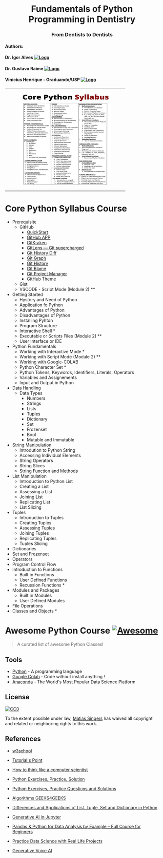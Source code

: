 <h1 align="center">Fundamentals of Python Programming in Dentistry</h1>
<h3 align="center">From Dentists to Dentists
  <!-- https://www.markdownguide.org/basic-syntax/#images-1 -->
  <!--  
  ![SIG Bahia](img/sig1.png)
  ![SIG Bahia](img/sig2.png)
  -->
</h3>

<h4>Authors:</h4>
<h4> Dr. Igor Alves
  <a href="https://www.linkedin.com/in/igoralves1/">
    <img src="https://content.linkedin.com/content/dam/me/business/en-us/amp/brand-site/v2/bg/LI-Bug.svg.original.svg" alt="Logo" width="20" height="20">
  </a>
</h4>
<h4> Dr. Gustavo Raime
  <a href="https://www.linkedin.com/in/gustavo-raime-health-innovation/">
    <img src="https://content.linkedin.com/content/dam/me/business/en-us/amp/brand-site/v2/bg/LI-Bug.svg.original.svg" alt="Logo" width="20" height="20">
  </a>
</h4>
<h4> Vinícius Henrique - Graduando/USP
  <a href="https://www.linkedin.com/in/gustavo-raime-health-innovation/">
    <img src="https://content.linkedin.com/content/dam/me/business/en-us/amp/brand-site/v2/bg/LI-Bug.svg.original.svg" alt="Logo" width="20" height="20">
  </a>
</h4>

<!-- https://divtable.com/generator/ -->
<!-- https://www.quackit.com/html/html_table_generator.cfm -->
<div align="center">
  <table>
    <tbody>
      <tr>
        <td>
          <figure>
            <img src="imgs/pythonSylabus.jpg" alt="python" width="300" height="300">
            <!--  <figcaption>SHP Bahia - Nazaré em Foco</figcaption> -->
          </figure>
        </td>
      </tr>
    </tbody>
  </table>
</div>




# Core Python Syllabus Course
- Prerequisite
  - GitHub
    - [QuickStart](https://docs.github.com/pt/get-started/quickstart/hello-world)   
    - [GitHub APP](https://desktop.github.com/)   
    - [GitKraken](https://www.gitkraken.com/)  
    - [GitLens — Git supercharged](https://marketplace.visualstudio.com/items?itemName=eamodio.gitlens)
    - [Git History Diff](https://marketplace.visualstudio.com/items?itemName=huizhou.githd)
    - [Git Graph](https://marketplace.visualstudio.com/items?itemName=mhutchie.git-graph)
    - [Git History](https://marketplace.visualstudio.com/items?itemName=donjayamanne.githistory)
    - [Git Blame](https://marketplace.visualstudio.com/items?itemName=waderyan.gitblame)
    - [Git Project Manager](https://marketplace.visualstudio.com/items?itemName=felipecaputo.git-project-manager)
    - [GitHub Theme](https://marketplace.visualstudio.com/items?itemName=GitHub.github-vscode-theme)
  - Gist 
  - VSCODE - Script Mode (Module 2) **
- Getting Started
  - Hystory and Need of Python
  - Application fo Python
  - Advantages of Python
  - Disadvantages of Python
  - Installing Pyhton
  - Program Structure
  - Interactive Shell *
  - Executable or Scripts Files (Module 2) **
  - User Interface or IDE
- Python Fundamentals
  - Working with Interactive Mode *
  - Working with Script Mode (Module 2) **
  - Working with Google-COLAB
  - Python Character Set *
  - Python Tokens, Keywords, Identifiers, Literals, Operators
  - Variables and Assignements
  - Input and Output in Python
- Data Handling
  - Data Types
    - Numbers
    - Strings
    - Lists
    - Tuples
    - Dictionary
    - Set
    - Frozenset
    - Bool
    - Mutable and Immutable  
- String Manipulation
  - Introdution to Python String
  - Accessing Individual Elements
  - String Operators
  - String Slices
  - String Function and Methods 
- List Manipulation
  - Introduction to Python List
  - Creating a List 
  - Assessing a List
  - Joining List
  - Replicating List
  - List Slicing 
- Tuples
  - Introduction to Tuples
  - Creating Tuples
  - Assessing Tuples
  - Joining Tuples
  - Replicating Tuples
  - Tuples Slicing 
- Dictionaries
- Set and Frozenset
- Operators
- Program Control Flow
- Introduction to Functions
  - Built in Functions
  - User Defined Functions
  - Recussion Functions *
- Modules and Packages
  - Built in Modules
  - User Defined Modules
- File Operations
- Classes and Objects *  





# Awesome Python Course [![Awesome](https://cdn.rawgit.com/sindresorhus/awesome/d7305f38d29fed78fa85652e3a63e154dd8e8829/media/badge.svg)](https://github.com/sindresorhus/awesome#readme)
> A curated list of awesome Python Classes!

## Tools

- [Python](https://www.python.org/) - A programming language
- [Google Colab](https://colab.research.google.com/?hl=pt-BR#create=true) - Code without install anything !
- [Anaconda](https://www.anaconda.com/) - The World's Most Popular Data Science Platform


## License

[![CC0](https://licensebuttons.net/p/zero/1.0/88x31.png)](https://creativecommons.org/publicdomain/zero/1.0/)

To the extent possible under law, [Matias Singers](https://mts.io) has waived all copyright and related or neighboring rights to this work.


## References
- [w3school](https://www.w3schools.com/python/)

- [Tutorial's Point](https://www.tutorialspoint.com/python/index.htm)

- [How to think like a computer scientist](https://openbookproject.net/thinkcs/python/english3e/)
- [Python Exercises, Practice, Solution](https://www.w3resource.com/python-exercises/)
- [Python Exercises, Practice Questions and Solutions](https://www.geeksforgeeks.org/python-exercises-practice-questions-and-solutions/)
- [Algorithms GEEKS4GEEKS](https://www.geeksforgeeks.org/algorithms-gq/)
- [Differences and Applications of List, Tuple, Set and Dictionary in Python](https://www.geeksforgeeks.org/differences-and-applications-of-list-tuple-set-and-dictionary-in-python/)
- [Generative AI in Jupyter](https://blog.jupyter.org/generative-ai-in-jupyter-3f7174824862)
- [Pandas & Python for Data Analysis by Example – Full Course for Beginners](https://www.youtube.com/watch?v=gtjxAH8uaP0)
- [Practice Data Science with Real Life Projects](https://app.datawars.io/dashboard)
- [Generative Voice AI](https://elevenlabs.io/)
